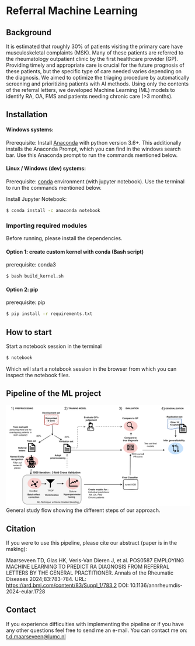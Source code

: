 # Referral Machine Learning



## Background

It is estimated that roughly 30% of patients visiting the primary care have musculoskeletal complaints (MSK). Many of these patients are referred to the rheumatology outpatient clinic by the first healthcare provider (GP). Providing timely and appropriate care is crucial for the future prognosis of these patients, but the specific type of care needed varies depending on the diagnosis. We aimed to optimize the triaging procedure by automatically screening and prioritizing patients with AI methods. Using only the contents of the referral letters, we developed Machine Learning (ML) models to identify RA, OA, FMS and patients needing chronic care (>3 months).


## Installation


#### Windows systems:
Prerequisite: Install [Anaconda](https://www.anaconda.com/distribution/) with python version 3.6+. This additionally installs the Anaconda Prompt, which you can find in the windows search bar. Use this Anaconda prompt to run the commands mentioned below.

#### Linux / Windows (dev) systems:
Prerequisite: [conda](https://docs.conda.io/projects/conda/en/latest/user-guide/install/index.html) environment (with jupyter notebook). Use the terminal to run the commands mentioned below.

Install Jupyter Notebook:
```sh
$ conda install -c anaconda notebook
```

### Importing required modules
Before running, please install the dependencies. 

#### Option 1: create custom kernel with conda (Bash script)
prerequisite: conda3

```sh
$ bash build_kernel.sh
```

#### Option 2: pip
prerequisite: pip

```sh
$ pip install -r requirements.txt
```


## How to start
Start a notebook session in the terminal 

```sh
$ notebook
```

Which will start a notebook session in the browser from which you can inspect the notebook files.

## Pipeline of the ML project
![alt text](figures/md/FigureS1_workflow.png)
General study flow showing the different steps of our approach.

## Citation
If you were to use this pipeline, please cite our abstract (paper is in the making): 

Maarseveen TD, Glas HK, Veris-Van Dieren J, et al. POS0587 EMPLOYING MACHINE LEARNING TO PREDICT RA DIAGNOSIS FROM REFERRAL LETTERS BY THE GENERAL PRACTITIONER. Annals of the Rheumatic Diseases 2024;83:783-784.
URL: https://ard.bmj.com/content/83/Suppl_1/783.2
DOI: 10.1136/annrheumdis-2024-eular.1728


## Contact
If you experience difficulties with implementing the pipeline or if you have any other questions feel free to send me an e-mail. You can contact me on: t.d.maarseveen@lumc.nl 

